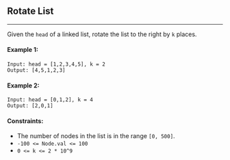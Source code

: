 ## Rotate List
---
Given the `head` of a linked list, rotate the list to the right by `k` places.

#### Example 1:
```
Input: head = [1,2,3,4,5], k = 2
Output: [4,5,1,2,3]
```

#### Example 2:
```
Input: head = [0,1,2], k = 4
Output: [2,0,1]
```

#### Constraints:

* The number of nodes in the list is in the range `[0, 500]`.
* `-100 <= Node.val <= 100`
* `0 <= k <= 2 * 10^9`